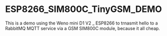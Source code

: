 # ESP8266_SIM800C_TinyGSM_DEMO
This is a demo using the Weno mini D1 V2 _ ESP8266 to trnasmit hello to a RabbitMQ MQTT service via a GSM SIM800C module, because it all cheap.
